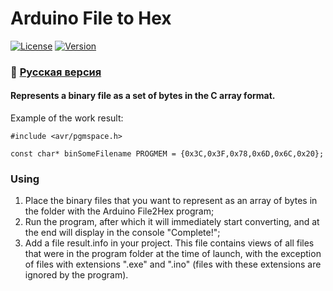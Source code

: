 # Arduino File to Hex
[![License](https://img.shields.io/badge/LICENSE-The%20Unlicense-green?style=flat-square&logo=Arduino)](/LICENSE)  [![Version](https://img.shields.io/badge/VERSION-RELEASE%20--%201.0-green?style=flat-square)](https://github.com/averov90/Arduino_File2Hex/releases/tag/1.0)
### :small_orange_diamond: [Русская версия](https://github.com/averov90/Arduino_File2Hex/blob/master/README.md)
#### Represents a binary file as a set of bytes in the C array format.
Example of the work result:

    #include <avr/pgmspace.h>
    
    const char* binSomeFilename PROGMEM = {0x3C,0x3F,0x78,0x6D,0x6C,0x20};
### Using

1. Place the binary files that you want to represent as an array of bytes in the folder with the Arduino File2Hex program;
2. Run the program, after which it will immediately start converting, and at the end will display in the console "Complete!";
3. Add a file result.info in your project. This file contains views of all files that were in the program folder at the time of launch, with the exception of files with extensions ".exe" and ".ino" (files with these extensions are ignored by the program).